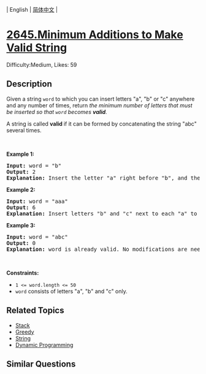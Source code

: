 
| English | [简体中文](README.md) |

# [2645.Minimum Additions to Make Valid String](https://leetcode.com/problems/minimum-additions-to-make-valid-string/)
Difficulty:Medium, Likes: 59

## Description

<p>Given a string <code>word</code> to which you can insert letters &quot;a&quot;, &quot;b&quot; or &quot;c&quot; anywhere and any number of times, return <em>the minimum number of letters that must be inserted so that <code>word</code> becomes <strong>valid</strong>.</em></p>

<p>A string is called <strong>valid </strong>if it can be formed by concatenating the string &quot;abc&quot; several times.</p>

<p>&nbsp;</p>
<p><strong class="example">Example 1:</strong></p>

<pre>
<strong>Input:</strong> word = &quot;b&quot;
<strong>Output:</strong> 2
<strong>Explanation:</strong> Insert the letter &quot;a&quot; right before &quot;b&quot;, and the letter &quot;c&quot; right next to &quot;a&quot; to obtain the valid string &quot;<strong>a</strong>b<strong>c</strong>&quot;.
</pre>

<p><strong class="example">Example 2:</strong></p>

<pre>
<strong>Input:</strong> word = &quot;aaa&quot;
<strong>Output:</strong> 6
<strong>Explanation:</strong> Insert letters &quot;b&quot; and &quot;c&quot; next to each &quot;a&quot; to obtain the valid string &quot;a<strong>bc</strong>a<strong>bc</strong>a<strong>bc</strong>&quot;.
</pre>

<p><strong class="example">Example 3:</strong></p>

<pre>
<strong>Input:</strong> word = &quot;abc&quot;
<strong>Output:</strong> 0
<strong>Explanation:</strong> word is already valid. No modifications are needed. 
</pre>

<p>&nbsp;</p>
<p><strong>Constraints:</strong></p>

<ul>
	<li><code>1 &lt;= word.length &lt;= 50</code></li>
	<li><code>word</code> consists of letters &quot;a&quot;, &quot;b&quot;&nbsp;and &quot;c&quot; only.&nbsp;</li>
</ul>


## Related Topics

- [Stack](https://leetcode.com/tag/stack/)
- [Greedy](https://leetcode.com/tag/greedy/)
- [String](https://leetcode.com/tag/string/)
- [Dynamic Programming](https://leetcode.com/tag/dynamic-programming/)

## Similar Questions

